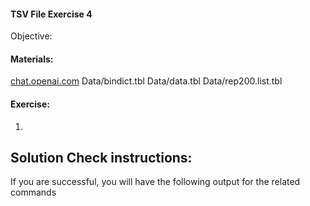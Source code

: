 #### TSV File Exercise 4

 Objective: 


#### Materials: 

[chat.openai.com](https://chat.openai.com/)
Data/bindict.tbl
Data/data.tbl
Data/rep200.list.tbl

#### Exercise: 

1. 



## Solution Check instructions:
If you are successful, you will have the following output for the related commands
